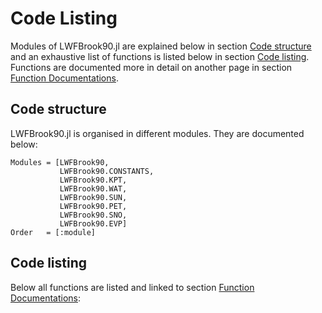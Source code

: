 # Code Listing
Modules of LWFBrook90.jl are explained below in section [Code structure](@ref) and an exhaustive list of functions is listed below in section [Code listing](@ref).
Functions are documented more in detail on another page in section [Function Documentations](@ref).

## Code structure
LWFBrook90.jl is organised in different modules. They are documented below:

```@autodocs
Modules = [LWFBrook90,
           LWFBrook90.CONSTANTS,
           LWFBrook90.KPT,
           LWFBrook90.WAT,
           LWFBrook90.SUN,
           LWFBrook90.PET,
           LWFBrook90.SNO,
           LWFBrook90.EVP]
Order   = [:module]
```

## Code listing
Below all functions are listed and linked to section [Function Documentations](@ref):
```@index
```